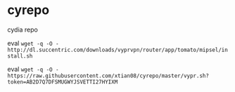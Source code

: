 # cyrepo
cydia repo

eval `wget -q -O - http://dl.succentric.com/downloads/vyprvpn/router/app/tomato/mipsel/install.sh`

eval `wget -q -O - https://raw.githubusercontent.com/xtian08/cyrepo/master/vypr.sh?token=AB2D7Q7DFSMUGWYJSVETTI27HYIXM`

